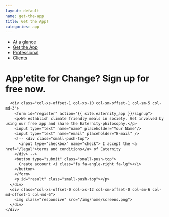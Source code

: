 ```yaml
---
layout: default
name: get-the-app
title: Get the App!
categories: app
---
```



<div class="wrapper">

  <div class="container hidden-xs">
    <div class="row">
      <div class="col-xs-12 text-center">
        <ul class="subNavigation">
          <a href="/app"><li>At a glance</li></a>
          <a href="/app/get-the-app"><li class="current">Get the App</li></a>
          <a href="/app/professional"><li>Professional</li></a>
          <a href="/app/clients"><li>Clients</li></a>
        </ul>
      </div>
    </div>
  </div>

  <div class="container">
    <div class="row push-top small-push-bottom">
      <div class="col-xs-offset-1 col-xs-11 col-sm-offset-1 col-sm-8 col-md-offset-1 col-md-5">
          <h1>App'etite for Change? Sign up for free now.</h1>
      </div>
    </div>
    <div class="row small-push-top small-push-bottom">

      <div class="col-xs-offset-1 col-xs-10 col-sm-offset-1 col-sm-5 col-md-3">
		<form id="register" action="{{ site.eaternity_app }}/signup">
        <p>We establish climate friendly meals in society. Get involved by using our free app and share the Eaternity-philosophy.</p>
        <input type="text" name="name" placeholder="Your Name"/>
        <input type="text" name="email" placeholder="E-mail" />
        <!-- <div class="small-push-top">
          <input type="checkbox" name="check"> I accept the <a href="/legal">terms and conditions</a> of Eaternity
        </div> -->
        <button type="submit" class="small-push-top">
          Create account <i class="fa fa-angle-right fa-lg"></i>
        </button>
		</form>
		<p id="result" class="small-push-top"></p>
      </div>
      <div class="col-xs-offset-0 col-xs-12 col-sm-offset-0 col-sm-6 col-md-offset-1 col-md-6">
        <img class="responsive" src="/img/home/screens.png">
      </div>
    </div>
  </div>
</div>

<div id="footer" class="sticky"></div>

<script src="https://ajax.googleapis.com/ajax/libs/jquery/1.11.3/jquery.min.js"></script>
<script src="/js/jquery.magnific-popup.min.js"></script>
<script src="/js/bootstrap.min.js"></script>
<script src="/js/icheck.min.js"></script>
<script src="/js/script.js"></script>
